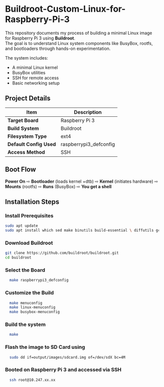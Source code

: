 # Buildroot-Custom-Linux-for-Raspberry-Pi-3
This repository documents my process of building a minimal Linux image for Raspberry Pi 3 using **Buildroot**.  
The goal is to understand Linux system components like BusyBox, rootfs, and bootloaders through hands-on experimentation.

The system includes:
- A minimal Linux kernel  
- BusyBox utilities  
- SSH for remote access  
- Basic networking setup

##  Project Details

| Item | Description |
|------|--------------|
| **Target Board** | Raspberry Pi 3 |
| **Build System** | Buildroot |
| **Filesystem Type** | ext4 |
| **Default Config Used** | raspberrypi3_defconfig |
| **Access Method** | SSH |

## Boot Flow 
 **Power On** ⇨ **Bootloader** (loads kernel +dtb)  ⇨ **Kernel** (initiates hardware) ⇨ **Mounts** (rootfs) ⇨ **Runs** (BusyBox) ⇨ **You get a shell** 

## Installation Steps

### Install Prerequisites
```sh
sudo apt update
sudo apt install which sed make binutils build-essential \ diffutils gcc g++ bash patch gzip bzip2 perl tar cpio \ unzip rsync file bc findutils wget python3 libncurses5-dev \ libncursesw5-dev git
```
### Download Buildroot
```sh
git clone https://github.com/buildroot/buildroot.git
cd buildroot
```
### Select the Board
```sh
  make raspberrypi3_defconfig
```
### Customize the Build
```sh
  make menuconfig
  make linux-menuconfig
  make busybox-menuconfig
```
### Build the system
```sh
  make
```
### Flash the image to SD Card using
```sh
  sudo dd if=output/images/sdcard.img of=/dev/sdX bc=4M
``` 
### Booted on Raspberry Pi 3 and accessed via SSH
```sh
  ssh root@10.247.xx.xx
``` 

